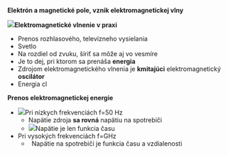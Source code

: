 ﻿**Elektrón a magnetické pole, vznik elektromagnetickej vlny**

![](Aspose.Words.9f350efc-db0c-4633-b942-59f3d5226691.001.png)**Elektromagnetické vlnenie v praxi**

- Prenos rozhlasového, televízneho vysielania
- Svetlo
- Na rozdiel od zvuku, šíriť sa môže aj vo vesmíre
- Je to dej, pri ktorom sa prenáša **energia**
- Zdrojom elektromagnetického vlnenia je **kmitajúci** elektromagnetický **oscilátor**
- Energia cl

**Prenos elektromagnetickej energie**

- ![](Aspose.Words.9f350efc-db0c-4633-b942-59f3d5226691.002.png)Pri nízkych frekvenciách f=50 Hz
  - Napätie zdroja **sa rovná** napätiu na spotrebiči
  - ![](Aspose.Words.9f350efc-db0c-4633-b942-59f3d5226691.003.png)Napätie je len funkcia času
- Pri vysokých frekvenciách f=GHz
  - ` `Napätie na spotrebiči je funkcia času a vzdialenosti
